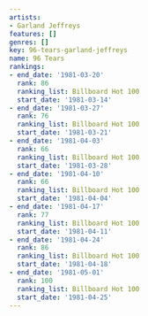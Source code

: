 ```yaml
---
artists:
- Garland Jeffreys
features: []
genres: []
key: 96-tears-garland-jeffreys
name: 96 Tears
rankings:
- end_date: '1981-03-20'
  rank: 86
  ranking_list: Billboard Hot 100
  start_date: '1981-03-14'
- end_date: '1981-03-27'
  rank: 76
  ranking_list: Billboard Hot 100
  start_date: '1981-03-21'
- end_date: '1981-04-03'
  rank: 66
  ranking_list: Billboard Hot 100
  start_date: '1981-03-28'
- end_date: '1981-04-10'
  rank: 66
  ranking_list: Billboard Hot 100
  start_date: '1981-04-04'
- end_date: '1981-04-17'
  rank: 77
  ranking_list: Billboard Hot 100
  start_date: '1981-04-11'
- end_date: '1981-04-24'
  rank: 86
  ranking_list: Billboard Hot 100
  start_date: '1981-04-18'
- end_date: '1981-05-01'
  rank: 100
  ranking_list: Billboard Hot 100
  start_date: '1981-04-25'
---
```


